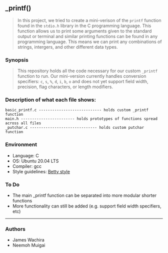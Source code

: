 ## _printf()
> In this project, we tried to create a mini-verison of the ```printf``` function found in
> the `stdio.h` library in the C programming language. This function allows
> us to print some arguments given to the standard output or terminal and similar
> printing functions can be found in any programming language. This means we can
> print any combinations of strings, intergers, and other different data types.

### Synopsis
> This repository holds all the code necessary for our custom ```_printf```
> function to run. Our mini-version currently handles conversion specifiers:
> ```c```, ```s```, ```%```, ```d```, ```i```, ```b```, ```o``` and does not yet
> support field width, precision, flag characters, or length modifiers.  

### Description of what each file shows:
```
basic_printf.c ---------------------------- holds custom _printf function
main.h ------------------------ holds prototypes of functions spread across all files
_putchar.c ------------------------------ holds custom putchar function 
```
### Environment
* Language: C
* OS: Ubuntu 20.04 LTS
* Compiler: gcc 
* Style guidelines: [Betty style](https://github.com/holbertonschool/Betty/wiki)

### To Do
* The main _printf function can be separated into more modular shorter functions
* More functionality can still be added (e.g. support field width specifiers, etc)

---
### Authors
* James Wachira
* Neemoh Muigai
